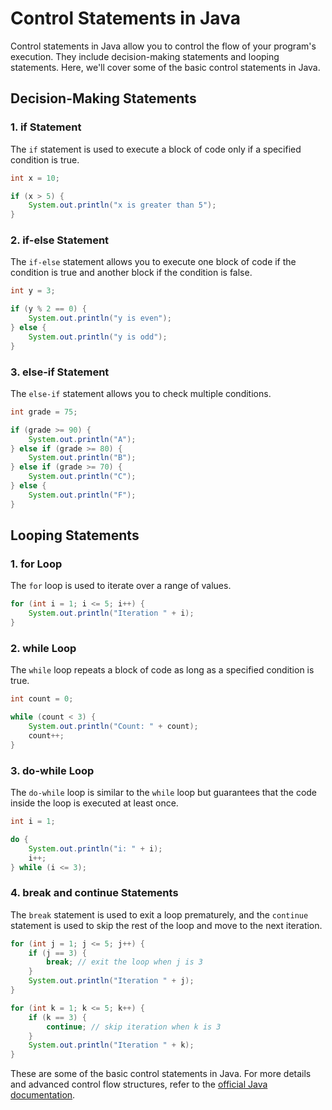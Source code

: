 # Control Statements in Java

Control statements in Java allow you to control the flow of your program's execution. They include decision-making statements and looping statements. Here, we'll cover some of the basic control statements in Java.

## Decision-Making Statements

### 1. **if Statement**

The `if` statement is used to execute a block of code only if a specified condition is true.

```java
int x = 10;

if (x > 5) {
    System.out.println("x is greater than 5");
}
```

### 2. **if-else Statement**

The `if-else` statement allows you to execute one block of code if the condition is true and another block if the condition is false.

```java
int y = 3;

if (y % 2 == 0) {
    System.out.println("y is even");
} else {
    System.out.println("y is odd");
}
```

### 3. **else-if Statement**

The `else-if` statement allows you to check multiple conditions.

```java
int grade = 75;

if (grade >= 90) {
    System.out.println("A");
} else if (grade >= 80) {
    System.out.println("B");
} else if (grade >= 70) {
    System.out.println("C");
} else {
    System.out.println("F");
}
```

## Looping Statements

### 1. **for Loop**

The `for` loop is used to iterate over a range of values.

```java
for (int i = 1; i <= 5; i++) {
    System.out.println("Iteration " + i);
}
```

### 2. **while Loop**

The `while` loop repeats a block of code as long as a specified condition is true.

```java
int count = 0;

while (count < 3) {
    System.out.println("Count: " + count);
    count++;
}
```

### 3. **do-while Loop**

The `do-while` loop is similar to the `while` loop but guarantees that the code inside the loop is executed at least once.

```java
int i = 1;

do {
    System.out.println("i: " + i);
    i++;
} while (i <= 3);
```

### 4. **break and continue Statements**

The `break` statement is used to exit a loop prematurely, and the `continue` statement is used to skip the rest of the loop and move to the next iteration.

```java
for (int j = 1; j <= 5; j++) {
    if (j == 3) {
        break; // exit the loop when j is 3
    }
    System.out.println("Iteration " + j);
}

for (int k = 1; k <= 5; k++) {
    if (k == 3) {
        continue; // skip iteration when k is 3
    }
    System.out.println("Iteration " + k);
}
```

These are some of the basic control statements in Java. For more details and advanced control flow structures, refer to the [official Java documentation](https://docs.oracle.com/javase/tutorial/java/nutsandbolts/flow.html).

